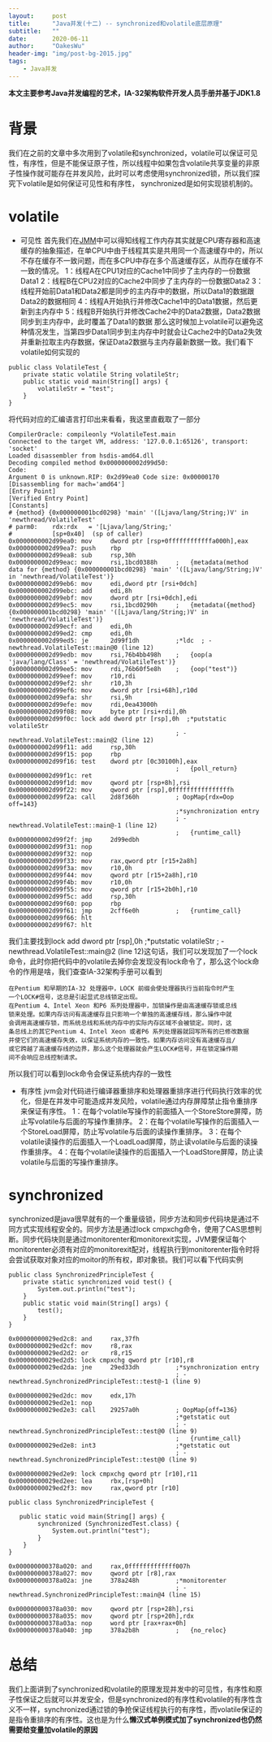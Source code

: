 ```yaml
---
layout:     post
title:      "Java并发(十二) -- synchronized和volatile底层原理"
subtitle:   ""
date:       2020-06-11
author:     "OakesWu"
header-img: "img/post-bg-2015.jpg"
tags:
    - Java并发
---
```


**本文主要参考Java并发编程的艺术，IA-32架构软件开发人员手册并基于JDK1.8**

# 背景
我们在之前的文章中多次用到了volatile和synchronized，volatile可以保证可见性，有序性，但是不能保证原子性，所以线程中如果包含volatile共享变量的非原子性操作就可能存在并发风险，此时可以考虑使用synchronized锁，所以我们探究下volatile是如何保证可见性和有序性， synchronized是如何实现锁机制的。

# volatile
- 可见性
首先我们在[JMM](https://www.jianshu.com/writer#/notebooks/45155628/notes/69448465)中可以得知线程工作内存其实就是CPU寄存器和高速缓存的抽象描述，在单CPU中由于线程其实是共用同一个高速缓存中的，所以不存在缓存不一致问题，而在多CPU中存在多个高速缓存区，从而存在缓存不一致的情况。
1：线程A在CPU1对应的Cache1中同步了主内存的一份数据Data1
2：线程B在CPU2对应的Cache2中同步了主内存的一份数据Data2
3：线程开始前Data1和Data2都是同步的主内存中的数据，所以Data1的数据跟Data2的数据相同
4：线程A开始执行并修改Cache1中的Data1数据，然后更新到主内存中
5：线程B开始执行并修改Cache2中的Data2数据，Data2数据同步到主内存中，此时覆盖了Data1的数据
那么这时候加上volatile可以避免这种情况发生，当第四步Data1同步到主内存中时就会让Cache2中的Data2失效并重新拉取主内存数据，保证Data2数据与主内存最新数据一致。我们看下volatile如何实现的
```
public class VolatileTest {
    private static volatile String volatileStr;
    public static void main(String[] args) {
        volatileStr = "test";
    }
}
```
将代码对应的汇编语言打印出来看看，我这里直截取了一部分
```
CompilerOracle: compileonly *VolatileTest.main
Connected to the target VM, address: '127.0.0.1:65126', transport: 'socket'
Loaded disassembler from hsdis-amd64.dll
Decoding compiled method 0x0000000002d99d50:
Code:
Argument 0 is unknown.RIP: 0x2d99ea0 Code size: 0x00000170
[Disassembling for mach='amd64']
[Entry Point]
[Verified Entry Point]
[Constants]
# {method} {0x000000001bcd0298} 'main' '([Ljava/lang/String;)V' in 'newthread/VolatileTest'
# parm0:    rdx:rdx   = '[Ljava/lang/String;'
#           [sp+0x40]  (sp of caller)
0x0000000002d99ea0: mov     dword ptr [rsp+0ffffffffffffa000h],eax
0x0000000002d99ea7: push    rbp
0x0000000002d99ea8: sub     rsp,30h
0x0000000002d99eac: mov     rsi,1bcd0388h     ;   {metadata(method data for {method} {0x000000001bcd0298} 'main' '([Ljava/lang/String;)V' in 'newthread/VolatileTest')}
0x0000000002d99eb6: mov     edi,dword ptr [rsi+0dch]
0x0000000002d99ebc: add     edi,8h
0x0000000002d99ebf: mov     dword ptr [rsi+0dch],edi
0x0000000002d99ec5: mov     rsi,1bcd0290h     ;   {metadata({method} {0x000000001bcd0298} 'main' '([Ljava/lang/String;)V' in 'newthread/VolatileTest')}
0x0000000002d99ecf: and     edi,0h
0x0000000002d99ed2: cmp     edi,0h
0x0000000002d99ed5: je      2d99f1dh          ;*ldc  ; - newthread.VolatileTest::main@0 (line 12)
0x0000000002d99edb: mov     rsi,76b4bb498h    ;   {oop(a 'java/lang/Class' = 'newthread/VolatileTest')}
0x0000000002d99ee5: mov     rdi,76b60f5e8h    ;   {oop("test")}
0x0000000002d99eef: mov     r10,rdi
0x0000000002d99ef2: shr     r10,3h
0x0000000002d99ef6: mov     dword ptr [rsi+68h],r10d
0x0000000002d99efa: shr     rsi,9h
0x0000000002d99efe: mov     rdi,0ea43000h
0x0000000002d99f08: mov     byte ptr [rsi+rdi],0h
0x0000000002d99f0c: lock add dword ptr [rsp],0h  ;*putstatic volatileStr
                                              ; - newthread.VolatileTest::main@2 (line 12)
0x0000000002d99f11: add     rsp,30h
0x0000000002d99f15: pop     rbp
0x0000000002d99f16: test    dword ptr [0c30100h],eax
                                              ;   {poll_return}
0x0000000002d99f1c: ret
0x0000000002d99f1d: mov     qword ptr [rsp+8h],rsi
0x0000000002d99f22: mov     qword ptr [rsp],0ffffffffffffffffh
0x0000000002d99f2a: call    2d8f360h          ; OopMap{rdx=Oop off=143}
                                              ;*synchronization entry
                                              ; - newthread.VolatileTest::main@-1 (line 12)
                                              ;   {runtime_call}
0x0000000002d99f2f: jmp     2d99edbh
0x0000000002d99f31: nop
0x0000000002d99f32: nop
0x0000000002d99f33: mov     rax,qword ptr [r15+2a8h]
0x0000000002d99f3a: mov     r10,0h
0x0000000002d99f44: mov     qword ptr [r15+2a8h],r10
0x0000000002d99f4b: mov     r10,0h
0x0000000002d99f55: mov     qword ptr [r15+2b0h],r10
0x0000000002d99f5c: add     rsp,30h
0x0000000002d99f60: pop     rbp
0x0000000002d99f61: jmp     2cff6e0h          ;   {runtime_call}
0x0000000002d99f66: hlt
0x0000000002d99f67: hlt
```
我们主要找到lock add dword ptr [rsp],0h  ;*putstatic volatileStr ; - newthread.VolatileTest::main@2 (line 12)这句话，我们可以发现加了一个lock命令，此时你把代码中的volatile去掉你会发现没有lock命令了，那么这个lock命令的作用是啥，我们查查IA-32架构手册可以看到
```
在Pentium 和早期的IA-32 处理器中，LOCK 前缀会使处理器执行当前指令时产生
一个LOCK#信号，这总是引起显式总线锁定出现。
在Pentium 4、Intel Xeon 和P6 系列处理器中，加锁操作是由高速缓存锁或总线
锁来处理。如果内存访问有高速缓存且只影响一个单独的高速缓存线，那么操作中就
会调用高速缓存锁，而系统总线和系统内存中的实际内存区域不会被锁定。同时，这
条总线上的其它Pentium 4、Intel Xeon 或者P6 系列处理器就回写所有的已修改数据
并使它们的高速缓存失效，以保证系统内存的一致性。如果内存访问没有高速缓存且/
或它跨越了高速缓存线的边界，那么这个处理器就会产生LOCK#信号，并在锁定操作期
间不会响应总线控制请求。
```
所以我们可以看到lock命令会保证系统内存的一致性

- 有序性
jvm会对代码进行编译器重排序和处理器重排序进行代码执行效率的优化，但是在并发中可能造成并发风险，volatile通过内存屏障禁止指令重排序来保证有序性。
1：在每个volatile写操作的前面插入一个StoreStore屏障，防止写volatile与后面的写操作重排序。
2：在每个volatile写操作的后面插入一个StoreLoad屏障，防止写volatile与后面的读操作重排序。
3：在每个volatile读操作的后面插入一个LoadLoad屏障，防止读volatile与后面的读操作重排序。
4：在每个volatile读操作的后面插入一个LoadStore屏障，防止读volatile与后面的写操作重排序。

# synchronized
synchronized是java很早就有的一个重量级锁，同步方法和同步代码块是通过不同方式实现线程安全的。同步方法是通过lock cmpxchg命令，使用了CAS思想判断。同步代码块则是通过monitorenter和monitorexit实现，JVM要保证每个monitorenter必须有对应的monitorexit配对，线程执行到monitorenter指令时将会尝试获取对象对应的moitor的所有权，即对象锁。我们可以看下代码实例
```
public class SynchronizedPrincipleTest {
    private static synchronized void test() {
        System.out.println("test");
    }
    public static void main(String[] args) {
        test();
    }
}

0x00000000029ed2c8: and     rax,37fh
0x00000000029ed2cf: mov     r8,rax
0x00000000029ed2d2: or      r8,r15
0x00000000029ed2d5: lock cmpxchg qword ptr [r10],r8
0x00000000029ed2da: jne     29ed33dh          ;*synchronization entry
                                              ; - newthread.SynchronizedPrincipleTest::test@-1 (line 9)

0x00000000029ed2dc: mov     edx,17h
0x00000000029ed2e1: nop
0x00000000029ed2e3: call    29257a0h          ; OopMap{off=136}
                                              ;*getstatic out
                                              ; - newthread.SynchronizedPrincipleTest::test@0 (line 9)
                                              ;   {runtime_call}
0x00000000029ed2e8: int3                      ;*getstatic out
                                              ; - newthread.SynchronizedPrincipleTest::test@0 (line 9)

0x00000000029ed2e9: lock cmpxchg qword ptr [r10],r11
0x00000000029ed2ee: lea     rbx,[rsp+0h]
0x00000000029ed2f3: mov     rax,qword ptr [r10]
```
```
public class SynchronizedPrincipleTest {

   public static void main(String[] args) {
        synchronized (SynchronizedTest.class) {
            System.out.println("test");
        }
    }
}

0x000000000378a020: and     rax,0fffffffffffff007h
0x000000000378a027: mov     qword ptr [r8],rax
0x000000000378a02a: jne     378a248h          ;*monitorenter
                                              ; - newthread.SynchronizedPrincipleTest::main@4 (line 15)

0x000000000378a030: mov     qword ptr [rsp+28h],rsi
0x000000000378a035: mov     qword ptr [rsp+20h],rdx
0x000000000378a03a: nop     word ptr [rax+rax+0h]
0x000000000378a040: jmp     378a2b8h          ;   {no_reloc}
```

# 总结
我们上面讲到了synchronized和volatile的原理发现并发中的可见性，有序性和原子性保证之后就可以并发安全，但是synchronized的有序性和volatile的有序性含义不一样，synchronized通过锁的争抢保证线程执行的有序性，而volatile保证的是指令重排序的有序性。这也是为什么**懒汉式单例模式加了synchronized也仍然需要给变量加volatile的原因**
